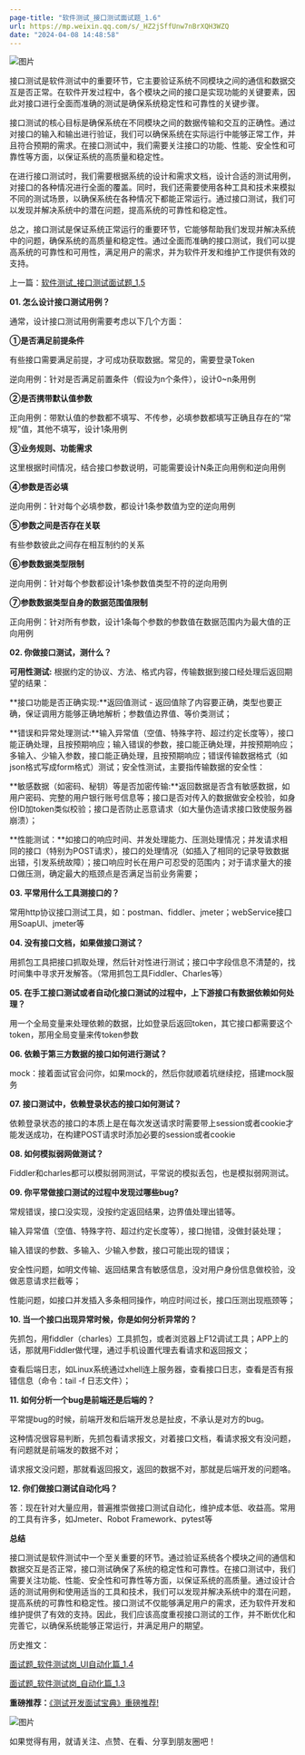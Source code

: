 ```yaml
---
page-title: "软件测试_接口测试面试题_1.6"
url: https://mp.weixin.qq.com/s/_HZ2jSffUnw7nBrXQH3WZQ
date: "2024-04-08 14:48:58"
---
```

![图片](https://mmbiz.qpic.cn/mmbiz_png/434uGiasvPDyuEvtmMrialERs2ziajhXyzGqTabEibIf7vQmgtbGhI1GlHsbicQ7Jzzia83bxmxEnpAaRa2rDUYavffA/640?wx_fmt=png&tp=webp&wxfrom=5&wx_lazy=1&wx_co=1)

接口测试是软件测试中的重要环节，它主要验证系统不同模块之间的通信和数据交互是否正常。在软件开发过程中，各个模块之间的接口是实现功能的关键要素，因此对接口进行全面而准确的测试是确保系统稳定性和可靠性的关键步骤。

接口测试的核心目标是确保系统在不同模块之间的数据传输和交互的正确性。通过对接口的输入和输出进行验证，我们可以确保系统在实际运行中能够正常工作，并且符合预期的需求。在接口测试中，我们需要关注接口的功能、性能、安全性和可靠性等方面，以保证系统的高质量和稳定性。

在进行接口测试时，我们需要根据系统的设计和需求文档，设计合适的测试用例，对接口的各种情况进行全面的覆盖。同时，我们还需要使用各种工具和技术来模拟不同的测试场景，以确保系统在各种情况下都能正常运行。通过接口测试，我们可以发现并解决系统中的潜在问题，提高系统的可靠性和稳定性。

总之，接口测试是保证系统正常运行的重要环节，它能够帮助我们发现并解决系统中的问题，确保系统的高质量和稳定性。通过全面而准确的接口测试，我们可以提高系统的可靠性和可用性，满足用户的需求，并为软件开发和维护工作提供有效的支持。

上一篇：[软件测试\_接口测试面试题\_1.5](http://mp.weixin.qq.com/s?__biz=MzUyNTUwNTU5Nw==&mid=2247495384&idx=1&sn=e3f06376c33f4632ee4253aeeb248ad5&chksm=fa1fab8acd68229c6db1dd4a12fe8e99dafbe616a51ce3f6c971954daa6caac4149fd64e45ca&scene=21#wechat_redirect)

**01\. 怎么设计接口测试用例？**

通常，设计接口测试用例需要考虑以下几个方面：

**①是否满足前提条件**

有些接口需要满足前提，才可成功获取数据。常见的，需要登录Token

逆向用例：针对是否满足前置条件（假设为n个条件），设计0~n条用例

**②是否携带默认值参数**

正向用例：带默认值的参数都不填写、不传参，必填参数都填写正确且存在的“常规”值，其他不填写，设计1条用例

**③业务规则、功能需求**

这里根据时间情况，结合接口参数说明，可能需要设计N条正向用例和逆向用例

**④参数是否必填**

逆向用例：针对每个必填参数，都设计1条参数值为空的逆向用例

**⑤参数之间是否存在关联**

有些参数彼此之间存在相互制约的关系

**⑥参数数据类型限制**

逆向用例：针对每个参数都设计1条参数值类型不符的逆向用例

**⑦参数数据类型自身的数据范围值限制**

正向用例：针对所有参数，设计1条每个参数的参数值在数据范围内为最大值的正向用例

**02\. 你做接口测试，测什么？**

**可用性测试:** 根据约定的协议、方法、格式内容，传输数据到接口经处理后返回期望的结果：

**接口功能是否正确实现:**返回值测试 - 返回值除了内容要正确，类型也要正确，保证调用方能够正确地解析；参数值边界值、等价类测试；

**错误和异常处理测试:**输入异常值（空值、特殊字符、超过约定长度等），接口能正确处理，且按预期响应；输入错误的参数，接口能正确处理，并按预期响应；多输入、少输入参数，接口能正确处理，且按预期响应；错误传输数据格式（如json格式写成form格式）测试；安全性测试，主要指传输数据的安全性：

**敏感数据（如密码、秘钥）等是否加密传输:**返回数据是否含有敏感数据，如用户密码、完整的用户银行账号信息等；接口是否对传入的数据做安全校验，如身份ID加token类似校验；接口是否防止恶意请求（如大量伪造请求接口致使服务器崩溃）；

**性能测试：**如接口的响应时间、并发处理能力、压测处理情况；并发请求相同的接口（特别为POST请求），接口的处理情况（如插入了相同的记录导致数据出错，引发系统故障）；接口响应时长在用户可忍受的范围内；对于请求量大的接口做压测，确定最大的瓶颈点是否满足当前业务需要；

**03\. 平常用什么工具测接口的？**

常用http协议接口测试工具，如：postman、fiddler、jmeter；webService接口用SoapUI、jmeter等

**04\. 没有接口文档，如果做接口测试？**

用抓包工具把接口抓取处理，然后针对性进行测试；接口中字段信息不清楚的，找时间集中寻求开发解答。（常用抓包工具Fiddler、Charles等）

**05\. 在手工接口测试或者自动化接口测试的过程中，上下游接口有数据依赖如何处理？**

用一个全局变量来处理依赖的数据，比如登录后返回token，其它接口都需要这个token，那用全局变量来传token参数

**06\. 依赖于第三方数据的接口如何进行测试？**

mock：接着面试官会问你，如果mock的，然后你就顺着坑继续挖，搭建mock服务

**07\. 接口测试中，依赖登录状态的接口如何测试？**

依赖登录状态的接口的本质上是在每次发送请求时需要带上session或者cookie才能发送成功，在构建POST请求时添加必要的session或者cookie

**08\. 如何模拟弱网做测试？**

Fiddler和charles都可以模拟弱网测试，平常说的模拟丢包，也是模拟弱网测试。

**09\. 你平常做接口测试的过程中发现过哪些bug?**

常规错误，接口没实现，没按约定返回结果，边界值处理出错等。

输入异常值（空值、特殊字符、超过约定长度等），接口抛错，没做封装处理；

输入错误的参数、多输入、少输入参数，接口可能出现的错误；

安全性问题，如明文传输、返回结果含有敏感信息，没对用户身份信息做校验，没做恶意请求拦截等；

性能问题，如接口并发插入多条相同操作，响应时间过长，接口压测出现瓶颈等；

**10\. 当一个接口出现异常时候，你是如何分析异常的？**

先抓包，用fiddler（charles）工具抓包，或者浏览器上F12调试工具；APP上的话，那就用Fiddler做代理，通过手机设置代理去看请求和返回报文；

查看后端日志，如Linux系统通过xhell连上服务器，查看接口日志，查看是否有报错信息（命令：tail -f 日志文件）；

**11\. 如何分析一个bug是前端还是后端的？**

平常提bug的时候，前端开发和后端开发总是扯皮，不承认是对方的bug。

这种情况很容易判断，先抓包看请求报文，对着接口文档，看请求报文有没问题，有问题就是前端发的数据不对；

请求报文没问题，那就看返回报文，返回的数据不对，那就是后端开发的问题咯。

**12\. 你们做接口测试自动化吗？**

答：现在针对大量应用，普遍推崇做接口测试自动化，维护成本低、收益高。常用的工具有许多，如Jmeter、Robot Framework、pytest等

**总结**

接口测试是软件测试中一个至关重要的环节。通过验证系统各个模块之间的通信和数据交互是否正常，接口测试确保了系统的稳定性和可靠性。在接口测试中，我们需要关注功能、性能、安全性和可靠性等方面，以保证系统的高质量。通过设计合适的测试用例和使用适当的工具和技术，我们可以发现并解决系统中的潜在问题，提高系统的可靠性和稳定性。接口测试不仅能够满足用户的需求，还为软件开发和维护提供了有效的支持。因此，我们应该高度重视接口测试的工作，并不断优化和完善它，以确保系统能够正常运行，并满足用户的期望。

历史推文：  

[面试题\_软件测试岗\_UI自动化篇\_1.4](http://mp.weixin.qq.com/s?__biz=MzUyNTUwNTU5Nw==&mid=2247495364&idx=1&sn=2d373b10280f62886ef9ad0fab3108c2&chksm=fa1fab96cd6822805f57ead1ac584aa111f5100c671ef3f15323963dcac9c7dcacf99e7f529f&scene=21#wechat_redirect)  

[面试题\_软件测试岗\_自动化篇\_1.3](http://mp.weixin.qq.com/s?__biz=MzUyNTUwNTU5Nw==&mid=2247495345&idx=1&sn=c621cf065b26410e0ee9073f046fdd58&chksm=fa1fabe3cd6822f578ae5cab434a6b2553f80e10932f02bfc145ae9e8fe7e576d2fdc01d50ea&scene=21#wechat_redirect)  

**重磅推荐：**[《测试开发面试宝典》重磅推荐!](http://mp.weixin.qq.com/s?__biz=MzUyNTUwNTU5Nw==&mid=2247495190&idx=1&sn=a631bfbb113d5b08f04a07707eb1e43c&chksm=fa1fab44cd682252e634c5231e835ddee36328b270b2f3b20350717cae9f3197fcb08e36e4a1&scene=21#wechat_redirect)  

![图片](https://mmbiz.qpic.cn/mmbiz_jpg/434uGiasvPDwAicdOqzhQW6iciaVSZYvBlLjJ92DJSrmV9RzY6KSmuStEiclERficyYIPgUdeULKCPwSZnEAPYuibNW2g/640?wx_fmt=jpeg&from=appmsg&tp=webp&wxfrom=5&wx_lazy=1&wx_co=1)

如果觉得有用，就请关注、点赞、在看、分享到朋友圈吧！